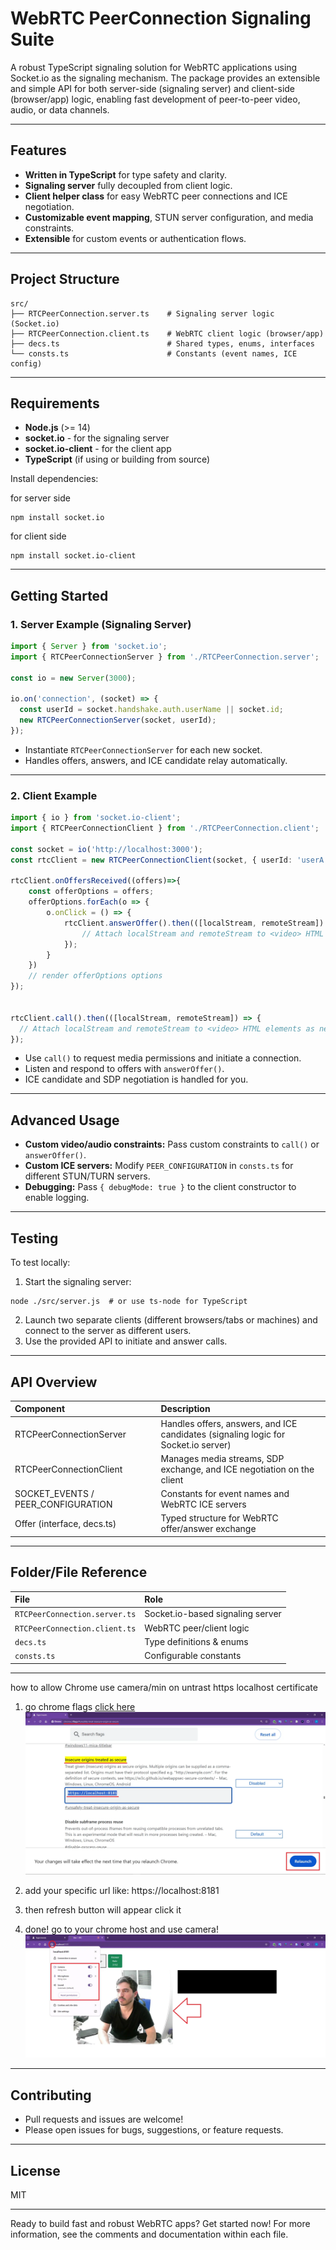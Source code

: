 # WebRTC PeerConnection Signaling Suite

A robust TypeScript signaling solution for WebRTC applications using Socket.io as the signaling mechanism. The package provides an extensible and simple API for both server-side (signaling server) and client-side (browser/app) logic, enabling fast development of peer-to-peer video, audio, or data channels.

***

## Features

- **Written in TypeScript** for type safety and clarity.
- **Signaling server** fully decoupled from client logic.
- **Client helper class** for easy WebRTC peer connections and ICE negotiation.
- **Customizable event mapping**, STUN server configuration, and media constraints.
- **Extensible** for custom events or authentication flows.

***

## Project Structure

```
src/
├── RTCPeerConnection.server.ts    # Signaling server logic (Socket.io)
├── RTCPeerConnection.client.ts    # WebRTC client logic (browser/app)
├── decs.ts                        # Shared types, enums, interfaces
└── consts.ts                      # Constants (event names, ICE config)
```


***

## Requirements

- **Node.js** (>= 14)
- **socket.io** - for the signaling server
- **socket.io-client** - for the client app
- **TypeScript** (if using or building from source)

Install dependencies:

for server side
```shell
npm install socket.io
```

for client side
```shell
npm install socket.io-client
```


***

## Getting Started

### 1. Server Example (Signaling Server)

```typescript
import { Server } from 'socket.io';
import { RTCPeerConnectionServer } from './RTCPeerConnection.server';

const io = new Server(3000);

io.on('connection', (socket) => {
  const userId = socket.handshake.auth.userName || socket.id;
  new RTCPeerConnectionServer(socket, userId);
});
```

- Instantiate `RTCPeerConnectionServer` for each new socket.
- Handles offers, answers, and ICE candidate relay automatically.

***

### 2. Client Example

```typescript
import { io } from 'socket.io-client';
import { RTCPeerConnectionClient } from './RTCPeerConnection.client';

const socket = io('http://localhost:3000');
const rtcClient = new RTCPeerConnectionClient(socket, { userId: 'userA' });

rtcClient.onOffersReceived((offers)=>{
    const offerOptions = offers;
    offerOptions.forEach(o => {
        o.onClick = () => {
            rtcClient.answerOffer().then(([localStream, remoteStream]) => {
                // Attach localStream and remoteStream to <video> HTML elements as needed, or include them in constructur props
            });
        }
    })
    // render offerOptions options
});


rtcClient.call().then(([localStream, remoteStream]) => {
  // Attach localStream and remoteStream to <video> HTML elements as needed, or include them in constructur props
});
```

- Use `call()` to request media permissions and initiate a connection.
- Listen and respond to offers with `answerOffer()`.
- ICE candidate and SDP negotiation is handled for you.

***

## Advanced Usage

- **Custom video/audio constraints:**
  Pass custom constraints to `call()` or `answerOffer()`.
- **Custom ICE servers:**
  Modify `PEER_CONFIGURATION` in `consts.ts` for different STUN/TURN servers.
- **Debugging:**
  Pass `{ debugMode: true }` to the client constructor to enable logging.

***

## Testing

To test locally:

1. Start the signaling server:

```shell
node ./src/server.js  # or use ts-node for TypeScript
```

2. Launch two separate clients (different browsers/tabs or machines) and connect to the server as different users.
3. Use the provided API to initiate and answer calls.

***

## API Overview

| Component | Description |
| :-- | :-- |
| RTCPeerConnectionServer | Handles offers, answers, and ICE candidates (signaling logic for Socket.io server) |
| RTCPeerConnectionClient | Manages media streams, SDP exchange, and ICE negotiation on the client |
| SOCKET_EVENTS / PEER_CONFIGURATION | Constants for event names and WebRTC ICE servers |
| Offer (interface, decs.ts) | Typed structure for WebRTC offer/answer exchange |


***

## Folder/File Reference

| File | Role |
| :-- | :-- |
| `RTCPeerConnection.server.ts` | Socket.io-based signaling server |
| `RTCPeerConnection.client.ts` | WebRTC peer/client logic |
| `decs.ts` | Type definitions \& enums |
| `consts.ts` | Configurable constants |


***

how to allow Chrome use camera/min on untrast https localhost certificate

1. go chrome flags [click here](chrome://flags/#unsafely-treat-insecure-origin-as-secure)
![Logger Output](readme-assets/chrome.webp)
 
2. add your specific url like: https://localhost:8181
3. then refresh button will appear click it 
4. done! go to your chrome host and use camera! 
![Logger Output](readme-assets/chrome-permission.webp)


***

## Contributing

- Pull requests and issues are welcome!
- Please open issues for bugs, suggestions, or feature requests.

***

## License

MIT

***

Ready to build fast and robust WebRTC apps? Get started now!
For more information, see the comments and documentation within each file.
